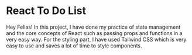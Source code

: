 # React To Do List 

<p>
  Hey Fellas! In this project, I have done my practice of state management and the core concepts of React such as passing props and functions in a very easy way.
  For the styling part, I have used Tailwind CSS which is very easy to use and saves a lot of time to style components.
</p>
  


